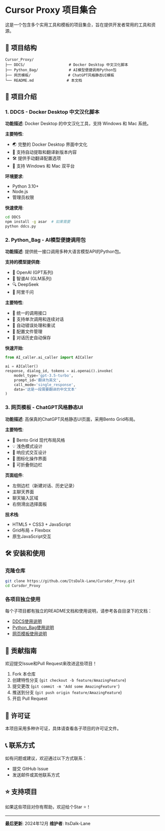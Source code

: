 # Cursor Proxy 项目集合

这是一个包含多个实用工具和模板的项目集合，旨在提供开发者常用的工具和资源。

## 📁 项目结构

```
Cursor_Proxy/
├── DDCS/                    # Docker Desktop 中文汉化脚本
├── Python_Bag/              # AI模型便捷调用Python包
├── 网页模板/                 # ChatGPT风格静态UI模板
└── README.md               # 本文档
```

## 🚀 项目介绍

### 1. DDCS - Docker Desktop 中文汉化脚本

**功能描述**: Docker Desktop 的中文汉化工具，支持 Windows 和 Mac 系统。

**主要特性**:
- 🌏 完整的 Docker Desktop 界面中文化
- 🔄 支持自动提取和翻译新版本内容
- 🛠️ 提供手动翻译配置选项
- 📱 支持 Windows 和 Mac 双平台

**环境要求**:
- Python 3.10+
- Node.js
- 管理员权限

**快速使用**:
```bash
cd DDCS
npm install -g asar  # 如果需要
python ddcs.py
```

### 2. Python_Bag - AI模型便捷调用包

**功能描述**: 提供统一接口调用多种大语言模型API的Python包。

**支持的模型提供商**:
- 🤖 OpenAI (GPT系列)
- 🧠 智谱AI (GLM系列)
- 🔍 DeepSeek
- 🌟 阿里千问

**主要特性**:
- 🔌 统一的调用接口
- 💬 支持单次调用和连续对话
- 🔄 自动错误处理和重试
- 📝 配置文件管理
- 💾 对话历史自动保存

**快速开始**:
```python
from AI_caller.ai_caller import AICaller

ai = AICaller()
response, dialog_id, tokens = ai.openai().invoke(
    model_type='gpt-3.5-turbo',
    prompt_id='翻译为英文',
    call_mode='single_response',
    data='这是一段需要翻译的中文文本'
)
```

### 3. 网页模板 - ChatGPT风格静态UI

**功能描述**: 高保真的ChatGPT风格静态UI页面，采用Bento Grid布局。

**主要特性**:
- 🎨 Bento Grid 现代布局风格
- 💡 浅色模式设计
- 📱 响应式交互设计
- 🎯 图标化操作界面
- 🔧 可折叠侧边栏

**页面组件**:
- 左侧边栏（新建对话、历史记录）
- 主聊天界面
- 聊天输入区域
- 右侧滑出选择面板

**技术栈**:
- HTML5 + CSS3 + JavaScript
- Grid布局 + Flexbox
- 原生JavaScript交互

## 🛠️ 安装和使用

### 克隆仓库
```bash
git clone https://github.com/ItsDalk-Lane/Cursdor_Proxy.git
cd Cursdor_Proxy
```

### 各项目独立使用
每个子项目都有独立的README文档和使用说明，请参考各自目录下的文档：
- [DDCS使用说明](./DDCS/ReadMe.md)
- [Python_Bag使用说明](./Python_Bag/README.md)
- [网页模板使用说明](./网页模板/README.md)

## 🤝 贡献指南

欢迎提交Issue和Pull Request来改进这些项目！

1. Fork 本仓库
2. 创建特性分支 (`git checkout -b feature/AmazingFeature`)
3. 提交更改 (`git commit -m 'Add some AmazingFeature'`)
4. 推送到分支 (`git push origin feature/AmazingFeature`)
5. 开启 Pull Request

## 📄 许可证

本项目采用多种许可证，具体请查看各子项目的许可证文件。

## 📞 联系方式

如有问题或建议，欢迎通过以下方式联系：
- 提交 GitHub Issue
- 发送邮件或其他联系方式

## ⭐ 支持项目

如果这些项目对你有帮助，欢迎给个Star ⭐！

---

**最后更新**: 2024年12月
**维护者**: ItsDalk-Lane